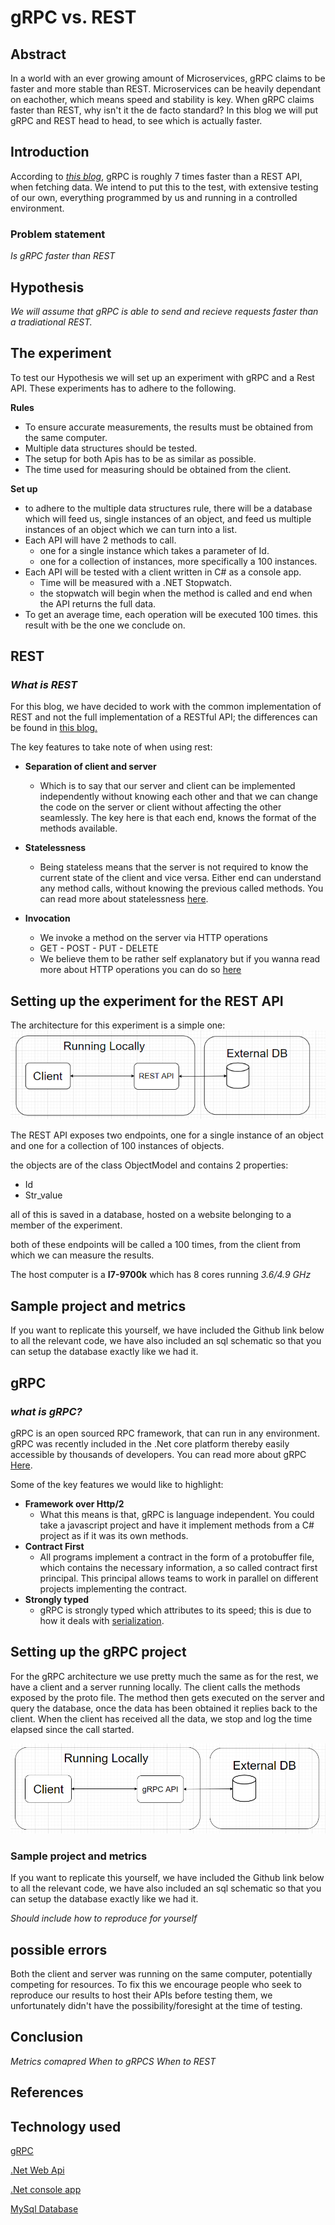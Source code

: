 # gRPC vs. REST

## Abstract
In a world with an ever growing amount of Microservices, gRPC claims to be faster and more stable than REST. Microservices can be heavily dependant on eachother, which means speed and stability is key. When gRPC claims faster than REST, why isn't it the de facto standard? In this blog we will put gRPC and REST head to head, to see which is actually faster.

## Introduction
According to _[this blog](https://medium.com/@EmperorRXF/evaluating-performance-of-rest-vs-grpc-1b8bdf0b22da)_, gRPC is roughly 7 times faster than a REST API, when fetching data. We intend to put this to the test, with extensive testing of our own, everything programmed by us and running in a controlled environment.
### Problem statement
*Is gRPC faster than REST*

## Hypothesis
*We will assume that gRPC is able to send and recieve requests faster than a tradiational REST.*

## The experiment
To test our Hypothesis we will set up an experiment with gRPC and a Rest API.
These experiments has to adhere to the following.

**Rules**
* To ensure accurate measurements, the results must be obtained from the same computer.
* Multiple data structures should be tested.
* The setup for both Apis has to be as similar as possible.
* The time used for measuring should be obtained from the client.

**Set up**
* to adhere to the multiple data structures rule, there will be a database which will feed us, single instances of an object, and feed us multiple instances of an object which we can turn into a list.
* Each API will have 2 methods to call. 
    * one for a single instance which takes a parameter of Id.
    * one for a collection of instances, more specifically a 100 instances.
* Each API will be tested with a client written in C# as a console app.
    * Time will be measured with a .NET Stopwatch.
    * the stopwatch will begin when the method is called and end when the API returns the full data.
* To get an average time, each operation will be executed 100 times. this result with be the one we conclude on.



## REST

### _*What is REST*_
For this blog, we have decided to work with the common implementation of REST and not the full implementation of a RESTful API; the differences can be found in [this blog.](https://blog.ndepend.com/rest-vs-restful/)

The key features to take note of when using rest:
* **Separation of client and server** 
    * Which is to say that our server and client can be implemented independently without knowing each other and that we can change the code on the server or client without affecting the other seamlessly.
    The key here is that each end, knows the format of the methods available.

* **Statelessness**
    * Being stateless means that the server is not required to know the current state of the client and vice versa. Either end can understand any method calls, without knowing the previous called methods. You can read more about statelessness [here](https://restfulapi.net/statelessness/).
* **Invocation**
    * We invoke a method on the server via HTTP operations
    * GET - POST - PUT - DELETE
    * We believe them to be rather self explanatory but if you wanna read more about HTTP operations you can do so [here](https://www.restapitutorial.com/lessons/httpmethods.html)


## Setting up the experiment for the REST API

The architecture for this experiment is a simple one:
![](Arch.png)

The REST API exposes two endpoints, one for a single instance of an object and one for a collection of 100 instances of objects.

the objects are of the class ObjectModel and contains 2 properties:
* Id
* Str_value

all of this is saved in a database, hosted on a website belonging to a member of the experiment.

both of these endpoints will be called a 100 times, from the client from which we can measure the results.

The host computer is a **I7-9700k** which has 8 cores running _3.6/4.9 GHz_

## Sample project and metrics
If you want to replicate this yourself, we have included the Github link below to all the relevant code, we have also included an sql schematic so that you can setup the database exactly like we had it.



## gRPC

### _*what is gRPC?*_

gRPC is an open sourced RPC framework, that can run in any environment. gRPC was recently included in the .Net core platform thereby easily accessible by thousands of developers. You can read more about gRPC [Here](https://grpc.io/).

Some of the key features we would like to highlight:

* **Framework over Http/2**
    * What this means is that, gRPC is language independent. You could take a javascript project and have it implement methods from a C# project as if it was its own methods.
* **Contract First**
    * All programs implement a contract in the form of a protobuffer file, which contains the necessary information, a so called contract first principal. This principal allows teams to work in parallel on different projects implementing the contract.
* **Strongly typed**
    * gRPC is strongly typed which attributes to its speed; this is due to how it deals with [serialization](https://medium.com/@EmperorRXF/evaluating-performance-of-rest-vs-grpc-1b8bdf0b22da).

## Setting up the gRPC project

For the gRPC architecture we use pretty much the same as for the rest, we have a client and a server running locally. The client calls the methods exposed by the proto file. The method then gets executed on the server and query the database, once the data has been obtained it replies back to the client. When the client has received all the data, we stop and log the time elapsed since the call started.

![](grpcarchi.png)





### Sample project and metrics
If you want to replicate this yourself, we have included the Github link below to all the relevant code, we have also included an sql schematic so that you can setup the database exactly like we had it.

_Should include how to reproduce for yourself_

## possible errors

Both the client and server was running on the same computer, potentially competing for resources. To fix this we encourage people who seek to reproduce our results to host their APIs before testing them, we unfortunately didn't have the possibility/foresight at the time of testing.

## Conclusion
_Metrics comapred_
_When to gRPCS_
_When to REST_

## References

## Technology used

[gRPC](https://gRPC.io/)

[.Net Web Api](https://dotnet.microsoft.com/apps/aspnet/apis)

[.Net console app](https://docs.microsoft.com/en-us/visualstudio/get-started/csharp/tutorial-console?view=vs-2019)

[MySql Database](https://www.mysql.com/)

